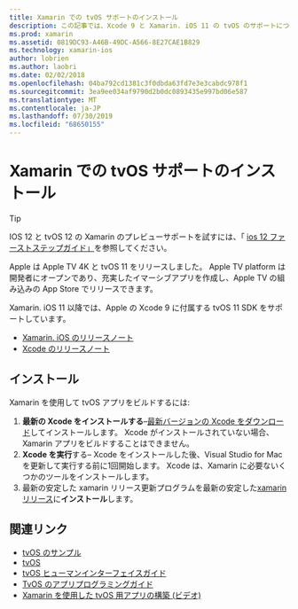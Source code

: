 ```yaml
---
title: Xamarin での tvOS サポートのインストール
description: この記事では、Xcode 9 と Xamarin. iOS 11 の tvOS のサポートについて説明し、Xamarin を使用して tvOS アプリを開発するための設定方法について簡単な手順を示します。
ms.prod: xamarin
ms.assetid: 0819DC93-A46B-49DC-A566-8E27CAE1B829
ms.technology: xamarin-ios
author: lobrien
ms.author: laobri
ms.date: 02/02/2018
ms.openlocfilehash: 04ba792cd1381c3f0dbda63fd7e3e3cabdc978f1
ms.sourcegitcommit: 3ea9ee034af9790d2b0dc0893435e997bd06e587
ms.translationtype: MT
ms.contentlocale: ja-JP
ms.lasthandoff: 07/30/2019
ms.locfileid: "68650155"
---
```

# <a name="installing-tvos-support-in-xamarin"></a>Xamarin での tvOS サポートのインストール

> [!TIP]
> IOS 12 と tvOS 12 の Xamarin のプレビューサポートを試すには、「 [ios 12 ファーストステップガイド」](~/ios/platform/introduction-to-ios12/get-started.md)を参照してください。

Apple は Apple TV 4K と tvOS 11 をリリースしました。 Apple TV platform は開発者にオープンであり、充実したイマーシブアプリを作成し、Apple TV の組み込みの App Store でリリースできます。

Xamarin. iOS 11 以降では、Apple の Xcode 9 に付属する tvOS 11 SDK をサポートしています。

- [Xamarin. iOS のリリースノート](https://docs.microsoft.com/xamarin/ios/release-notes/)
- [Xcode のリリースノート](https://developer.apple.com/library/content/releasenotes/DeveloperTools/RN-Xcode/Chapters/Introduction.html#//apple_ref/doc/uid/TP40001051-CH1-SW876)

## <a name="installation"></a>インストール

Xamarin を使用して tvOS アプリをビルドするには:

1. **最新の Xcode をインストールする**–[最新バージョンの Xcode をダウンロード](https://developer.apple.com/xcode/download/)してインストールします。 Xcode がインストールされていない場合、Xamarin アプリをビルドすることはできません。 
2. **Xcode を実行**する– Xcode をインストールした後、Visual Studio for Mac を更新して実行する前に1回開始します。 Xcode は、Xamarin に必要ないくつかのツールをインストールします。
3. 最新の安定した xamarin リリース更新プログラムを最新の安定した[xamarin リリース](https://github.com/xamarin/recipes/tree/master/Recipes/cross-platform/ide/change_updates_channel)に**インストール**します。

## <a name="related-links"></a>関連リンク

- [tvOS のサンプル](https://docs.microsoft.com/samples/browse/?products=xamarin&term=Xamarin.iOS+tvOS)
- [tvOS](https://developer.apple.com/tvos/)
- [tvOS ヒューマンインターフェイスガイド](https://developer.apple.com/tvos/human-interface-guidelines/)
- [TvOS のアプリプログラミングガイド](https://developer.apple.com/library/prerelease/tvos/documentation/General/Conceptual/AppleTV_PG/)
- [Xamarin を使用した tvOS 用アプリの構築 (ビデオ)](https://university.xamarin.com/lightninglectures/tvos-with-xamarin)
